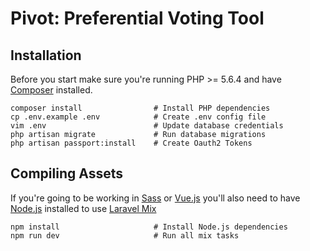 # Pivot: Preferential Voting Tool

## Installation

Before you start make sure you're running PHP >= 5.6.4 and have
[Composer](https://getcomposer.org/download/) installed.

```
composer install                # Install PHP dependencies
cp .env.example .env            # Create .env config file
vim .env                        # Update database credentials
php artisan migrate             # Run database migrations
php artisan passport:install    # Create Oauth2 Tokens
```

## Compiling Assets

If you're going to be working in [Sass](http://sass-lang.com/) or
[Vue.js](https://vuejs.org/) you'll also need to have
[Node.js](https://nodejs.org/en/) installed to use
[Laravel Mix](https://laravel.com/docs/5.4/mix)

```
npm install                     # Install Node.js dependencies
npm run dev                     # Run all mix tasks
```
